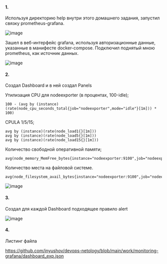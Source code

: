 #### 1.

Используя директорию help внутри этого домашнего задания, запустил связку prometheus-grafana.

![image](https://github.com/inyushov/devops-netology/assets/127683348/cf258f95-eb31-4f46-9887-c050ffd4dbe8)

Зашел в веб-интерфейс grafana, используя авторизационные данные, указанные в манифесте docker-compose.
Подключил поднятый мною prometheus, как источник данных.

![image](https://github.com/inyushov/devops-netology/assets/127683348/cca3f80b-d0a2-425f-871f-0a8f9e9d049e)


#### 2.

Создал Dashboard и в ней создал Panels

Утилизация CPU для nodeexporter (в процентах, 100-idle);
```
100 - (avg by (instance) (rate(node_cpu_seconds_total{job="nodeexporter",mode="idle"}[1m])) * 100)
```

CPULA 1/5/15;
```
avg by (instance)(rate(node_load1{}[1m]))
avg by (instance)(rate(node_load5{}[1m]))
avg by (instance)(rate(node_load15{}[1m]))
```
Количество свободной оперативной памяти;
```
avg(node_memory_MemFree_bytes{instance="nodeexporter:9100",job="nodeexporter"})
```

Количество места на файловой системе.
```
avg(node_filesystem_avail_bytes{instance="nodeexporter:9100",job="nodeexporter"})
```
![image](https://github.com/inyushov/devops-netology/assets/127683348/f86efd85-0631-402f-bf25-af5682151fec)

#### 3.

Создал для каждой Dashboard подходящее правило alert

![image](https://github.com/inyushov/devops-netology/assets/127683348/b0c2e3bf-bff2-47af-8c21-bdc415f593f4)

#### 4.

Листинг файла

https://github.com/inyushov/devops-netology/blob/main/work/monitoring-grafana/dashboard_exp.json



